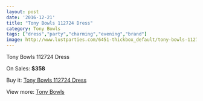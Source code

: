 ```yaml
---
layout: post
date: '2016-12-21'
title: "Tony Bowls 112724 Dress"
category: Tony Bowls
tags: ["dress","party","charming","evening","brand"]
image: http://www.lustparties.com/6451-thickbox_default/tony-bowls-112724-dress.jpg
---
```

Tony Bowls 112724 Dress

On Sales: **$358**
<a href="https://www.lustparties.com/en/tony-bowls/2225-tony-bowls-112724-dress.html"><amp-img layout="responsive" width="600" height="600" src="//www.lustparties.com/6451-thickbox_default/tony-bowls-112724-dress.jpg" alt="Tony Bowls 112724 Dress 0" /></a>
<a href="https://www.lustparties.com/en/tony-bowls/2225-tony-bowls-112724-dress.html"><amp-img layout="responsive" width="600" height="600" src="//www.lustparties.com/6453-thickbox_default/tony-bowls-112724-dress.jpg" alt="Tony Bowls 112724 Dress 1" /></a>
<a href="https://www.lustparties.com/en/tony-bowls/2225-tony-bowls-112724-dress.html"><amp-img layout="responsive" width="600" height="600" src="//www.lustparties.com/6452-thickbox_default/tony-bowls-112724-dress.jpg" alt="Tony Bowls 112724 Dress 2" /></a>

Buy it: [Tony Bowls 112724 Dress](https://www.lustparties.com/en/tony-bowls/2225-tony-bowls-112724-dress.html "Tony Bowls 112724 Dress")

View more: [Tony Bowls](https://www.lustparties.com/en/5-tony-bowls "Tony Bowls")